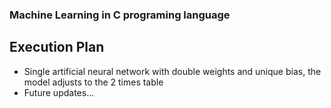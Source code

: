 ### Machine Learning in C programing language

## Execution Plan

* Single artificial neural network with double weights and unique bias, the model adjusts to the 2 times table 
* Future updates...
